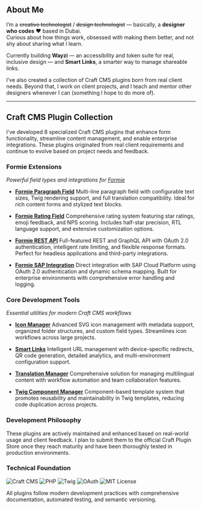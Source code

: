 ## About Me  

I’m a ~~creative technologist~~ / ~~design technologist~~ — basically, a **designer who codes** ❤️ based in Dubai.  
Curious about how things work, obsessed with making them better, and not shy about sharing what I learn.  

Currently building **Wayzi** — an accessibility and token suite for real, inclusive design — and **Smart Links**, a smarter way to manage shareable links.  

I’ve also created a collection of Craft CMS plugins born from real client needs. Beyond that, I work on client projects, and I teach and mentor other designers whenever I can (something I hope to do more of).  

---

 ## Craft CMS Plugin Collection

  I've developed 8 specialized Craft CMS plugins that enhance form functionality, streamline content management, and enable enterprise integrations. These plugins
   originated from real client requirements and continue to evolve based on project needs and feedback.

  ### Formie Extensions
  *Powerful field types and integrations for [Formie](https://verbb.io/craft-plugins/formie/features)*

  - **[Formie Paragraph Field](https://github.com/LindemannRock/formie-paragraph-field)**
    Multi-line paragraph field with configurable text sizes, Twig rendering support, and full translation compatibility. Ideal for rich content forms and stylized
   text blocks.

  - **[Formie Rating Field](https://github.com/LindemannRock/formie-rating-field)**
    Comprehensive rating system featuring star ratings, emoji feedback, and NPS scoring. Includes half-star precision, RTL language support, and extensive
  customization options.

  - **[Formie REST API](https://github.com/LindemannRock/formie-rest-api)**
    Full-featured REST and GraphQL API with OAuth 2.0 authentication, intelligent rate limiting, and flexible response formats. Perfect for headless applications
  and third-party integrations.

  - **[Formie SAP Integration](https://github.com/LindemannRock/formie-sap-integration)**
    Direct integration with SAP Cloud Platform using OAuth 2.0 authentication and dynamic schema mapping. Built for enterprise environments with comprehensive
  error handling and logging.

  ### Core Development Tools
  *Essential utilities for modern Craft CMS workflows*

  - **[Icon Manager](https://github.com/LindemannRock/icon-manager)**
    Advanced SVG icon management with metadata support, organized folder structures, and custom field types. Streamlines icon workflows across large projects.

  - **[Smart Links](https://github.com/LindemannRock/smart-links)**
    Intelligent URL management with device-specific redirects, QR code generation, detailed analytics, and multi-environment configuration support.

  - **[Translation Manager](https://github.com/LindemannRock/translation-manager)**
    Comprehensive solution for managing multilingual content with workflow automation and team collaboration features.

  - **[Twig Component Manager](https://github.com/LindemannRock/twig-component-manager)**
    Component-based template system that promotes reusability and maintainability in Twig templates, reducing code duplication across projects.

  ### Development Philosophy
  These plugins are actively maintained and enhanced based on real-world usage and client feedback. I plan to submit them to the official Craft Plugin Store once
  they reach maturity and have been thoroughly tested in production environments.

  ### Technical Foundation
  ![Craft CMS](https://img.shields.io/badge/Craft%20CMS-5.x-FF6B35?style=flat-square)
  ![PHP](https://img.shields.io/badge/PHP-8.2+-777BB4?style=flat-square)
  ![Twig](https://img.shields.io/badge/Twig-Templates-339933?style=flat-square)
  ![OAuth](https://img.shields.io/badge/OAuth-2.0-4285F4?style=flat-square)
  ![MIT License](https://img.shields.io/badge/License-MIT-green?style=flat-square)

  All plugins follow modern development practices with comprehensive documentation, automated testing, and semantic versioning.
